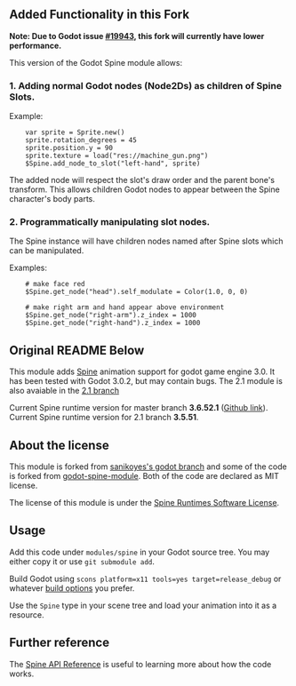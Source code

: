 ## Added Functionality in this Fork

__Note: Due to Godot issue [#19943](https://github.com/godotengine/godot/issues/19943), this fork will currently have lower performance.__

This version of the Godot Spine module allows:

### 1. Adding normal Godot nodes (Node2Ds) as children of Spine Slots.

Example:
```
	var sprite = Sprite.new()
	sprite.rotation_degrees = 45
	sprite.position.y = 90
	sprite.texture = load("res://machine_gun.png")	
	$Spine.add_node_to_slot("left-hand", sprite)
```
The added node will respect the slot's draw order and the parent bone's transform.
This allows children Godot nodes to appear between the Spine character's body parts.

### 2. Programmatically manipulating slot nodes.

The Spine instance will have children nodes named after Spine slots which can be manipulated.

Examples:
```
	# make face red
	$Spine.get_node("head").self_modulate = Color(1.0, 0, 0)
  
	# make right arm and hand appear above environment
	$Spine.get_node("right-arm").z_index = 1000
	$Spine.get_node("right-hand").z_index = 1000
```

## Original README Below

This module adds [Spine](http://esotericsoftware.com/) animation support for godot game engine 3.0. It has been tested with Godot 3.0.2, but may contain bugs.
The 2.1 module is also avaiable in the [2.1 branch](https://github.com/GodotExplorer/spine/tree/2.1)

Current Spine runtime version for master branch **3.6.52.1** ([Github link](https://github.com/EsotericSoftware/spine-runtimes/tree/spine-libgdx-3.6.52.1)).
Current Spine runtime version for 2.1 branch **3.5.51**.

## About the license

This module is forked from [sanikoyes's godot branch](https://github.com/sanikoyes/godot/tree/develop/modules/spine) and some of the code is forked from [godot-spine-module](https://github.com/jjay/godot-spine-module). Both of the code are declared as MIT license.

The license of this module is under the [Spine Runtimes Software License](https://github.com/EsotericSoftware/spine-runtimes/blob/3.6/LICENSE).

## Usage

Add this code under `modules/spine` in your Godot source tree. You may either copy it or use `git submodule add`.

Build Godot using `scons platform=x11 tools=yes target=release_debug` or whatever [build options](http://docs.godotengine.org/en/latest/development/compiling/) you prefer.

Use the `Spine` type in your scene tree and load your animation into it as a resource.

## Further reference

The [Spine API Reference](http://esotericsoftware.com/spine-api-reference) is useful to learning more about how the code works.

